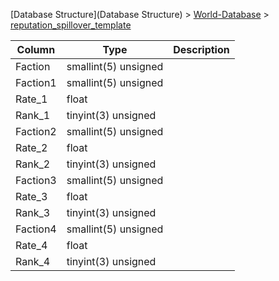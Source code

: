 [Database Structure](Database Structure) > [World-Database](World-Database) > [reputation_spillover_template](reputation_spillover_template)

Column | Type | Description
--- | --- | ---
Faction | smallint(5) unsigned | 
Faction1 | smallint(5) unsigned | 
Rate_1 | float | 
Rank_1 | tinyint(3) unsigned | 
Faction2 | smallint(5) unsigned | 
Rate_2 | float | 
Rank_2 | tinyint(3) unsigned | 
Faction3 | smallint(5) unsigned | 
Rate_3 | float | 
Rank_3 | tinyint(3) unsigned | 
Faction4 | smallint(5) unsigned | 
Rate_4 | float | 
Rank_4 | tinyint(3) unsigned | 
